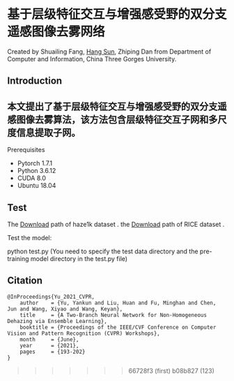 基于层级特征交互与增强感受野的双分支遥感图像去雾网络
==
Created by Shuailing Fang, [Hang Sun](https://github.com/sunhang1986), Zhiping Dan from Department of Computer and Information, China Three Gorges University.

Introduction
--
 本文提出了基于层级特征交互与增强感受野的双分支遥感图像去雾算法，该方法包含层级特征交互子网和多尺度信息提取子网。
--
Prerequisites
+ Pytorch 1.7.1
+ Python 3.6.12
+ CUDA 8.0
+ Ubuntu 18.04

Test
--
The [Download](https://www.dropbox.com/s/k2i3p7puuwl2g59/Haze1k.zip?dl=0) path of haze1k dataset . the [Download](https://github.com/BUPTLdy/RICE_DATASET.) path of RICE dataset . 

Test the model:

 python   test.py (You need to specify the test data directory and the pre-training model directory in the test.py file)

## Citation


```
@InProceedings{Yu_2021_CVPR,
    author    = {Yu, Yankun and Liu, Huan and Fu, Minghan and Chen, Jun and Wang, Xiyao and Wang, Keyan},
    title     = {A Two-Branch Neural Network for Non-Homogeneous Dehazing via Ensemble Learning},
    booktitle = {Proceedings of the IEEE/CVF Conference on Computer Vision and Pattern Recognition (CVPR) Workshops},
    month     = {June},
    year      = {2021},
    pages     = {193-202}
}
```



>>>>>>> 66728f3 (first)
>>>>>>> b08b827 (123)
